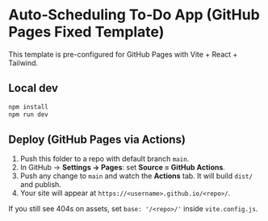 # Auto‑Scheduling To‑Do App (GitHub Pages Fixed Template)

This template is pre-configured for GitHub Pages with Vite + React + Tailwind.

## Local dev
```bash
npm install
npm run dev
```

## Deploy (GitHub Pages via Actions)
1. Push this folder to a repo with default branch `main`.
2. In GitHub → **Settings → Pages**: set **Source = GitHub Actions**.
3. Push any change to `main` and watch the **Actions** tab. It will build `dist/` and publish.
4. Your site will appear at `https://<username>.github.io/<repo>/`.

If you still see 404s on assets, set `base: '/<repo>/'` inside `vite.config.js`.
